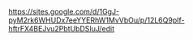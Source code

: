 https://sites.google.com/d/1GgJ-pyM2rk6WHUDx7eeYYERhW1MvVbOu/p/12L6Q9pIf-hftrFX4BEJvu2PbtUbDSIuJ/edit
